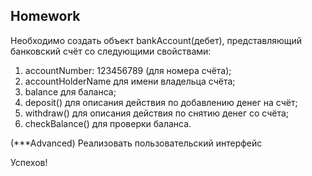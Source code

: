 ##  Homework
Необходимо создать объект bankAccount(дебет), представляющий банковский счёт со следующими свойствами:

1. accountNumber: 123456789 (для номера счёта);
2. accountHolderName для имени владельца счёта;
3. balance для баланса;
4. deposit() для описания действия по добавлению денег на счёт;
5. withdraw() для описания действия по снятию денег со счёта;
6. checkBalance() для проверки баланса.


(***Advanced) Реализовать пользовательский интерфейс

Успехов!